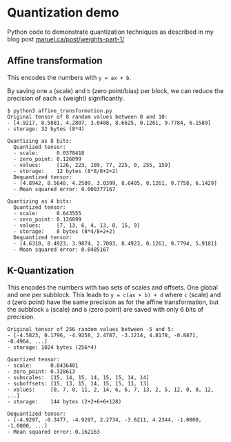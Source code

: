 # Quantization demo

Python code to demonstrate quantization techniques as described in my blog post
[maruel.ca/post/weights-part-1/](https://maruel.ca/post/weights-part-1/)


## Affine transformation

This encodes the numbers with `y = ax + b`.

By saving one `a` (scale) and `b` (zero point/bias) per block, we can reduce the precision of each `x`
(weight) significantly.

```
$ python3 affine_transformation.py
Original tensor of 8 random values between 0 and 10:
- [4.9217, 8.5881, 4.2807, 3.0488, 8.6625, 0.1261, 9.7784, 6.1589]
- storage: 32 bytes (8*4)

Quantizing as 8 bits:
  Quantized tensor:
  - scale:      0.0378418
  - zero_point: 0.126099
  - values:     [126, 223, 109, 77, 225, 0, 255, 159]
  - storage:    12 bytes (8*8/8+2+2)
  Dequantized tensor:
  - [4.8942, 8.5648, 4.2509, 3.0399, 8.6405, 0.1261, 9.7758, 6.1429]
  - Mean squared error: 0.000377167

Quantizing as 4 bits:
  Quantized tensor:
  - scale:      0.643555
  - zero_point: 0.126099
  - values:     [7, 13, 6, 4, 13, 0, 15, 9]
  - storage:    8 bytes (8*4/8+2+2)
  Dequantized tensor:
  - [4.6310, 8.4923, 3.9874, 2.7003, 8.4923, 0.1261, 9.7794, 5.9181]
  - Mean squared error: 0.0485167
```


## K-Quantization

This encodes the numbers with two sets of scales and offsets. One global and one per subblock. This leads to
`y = c(ax + b) + d` where `c` (scale) and `d` (zero point) have the same precision as for the affine
transformation, but the subblock `a` (scale) and `b` (zero point) are saved with only 6 bits of precision.

```
Original tensor of 256 random values between -5 and 5:
- [-4.5823, 0.1796, -4.9258, 2.4787, -3.1214, 4.8178, -0.8871, -0.4964, ...]
- storage: 1024 bytes (256*4)

Quantized tensor:
- scale:      0.0436401
- zero_point: 0.328613
- subscales:  [15, 14, 15, 14, 15, 15, 14, 14]
- suboffsets: [15, 13, 15, 14, 15, 15, 13, 13]
- values:     [0, 7, 0, 11, 2, 14, 6, 6, 7, 13, 2, 5, 12, 0, 8, 12, ...]
- storage:    144 bytes (2+2+6+6+128)

Dequantized tensor:
- [-4.9297, -0.3477, -4.9297, 2.2734, -3.6211, 4.2344, -1.0000, -1.0000, ...]
- Mean squared error: 0.162163
```
